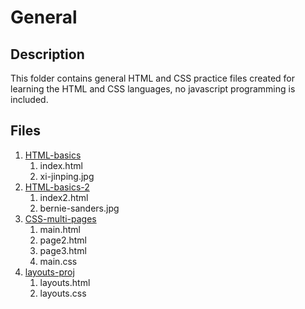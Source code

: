 # General

## Description

This folder contains general HTML and CSS practice files created for learning the HTML and CSS languages, no javascript programming is included.

## Files

1. [HTML-basics](https://github.com/afshaalzubair/web-development/tree/main/general/HTML-basics)
   1. index.html
   2. xi-jinping.jpg
2. [HTML-basics-2](https://github.com/afshaalzubair/web-development/tree/main/general/HTML-basics-2)
   1. index2.html
   2. bernie-sanders.jpg
3. [CSS-multi-pages](https://github.com/afshaalzubair/web-development/tree/main/general/CSS-multi-pages)
   1. main.html
   2. page2.html
   3. page3.html
   4. main.css
4. [layouts-proj](https://github.com/afshaalzubair/web-development/tree/main/general/layouts-proj)
   1. layouts.html
   2. layouts.css
